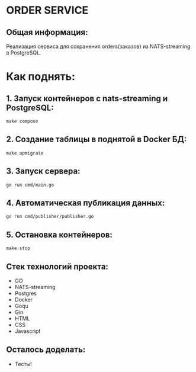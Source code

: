 # ORDER SERVICE

## Общая информация:
Реализация сервиса для сохранения orders(заказов) из NATS-streaming в PostgreSQL. 

# Как поднять:

## 1. Запуск контейнеров с nats-streaming и PostgreSQL:
```
make compose
```
## 2. Создание таблицы в поднятой в Docker БД:
```
make upmigrate
```
## 3. Запуск сервера:
```
go run cmd/main.go
```
## 4. Автоматическая публикация данных:
```
go run cmd/publisher/publisher.go
```
## 5. Остановка контейнеров:
```
make stop
```

## Стек технологий проекта:
* GO
* NATS-streaming
* Postgres
* Docker
* Goqu
* Gin
* HTML
* CSS
* Javascript
## Осталось доделать:
* Тесты!
